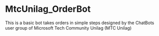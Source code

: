# MtcUnilag_OrderBot
This is a basic bot takes orders in simple steps designed by the ChatBots user group of Microsoft Tech Community Unilag (MTC Unilag) 

